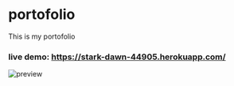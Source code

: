 # portofolio
This is my portofolio

### live demo: https://stark-dawn-44905.herokuapp.com/
![preview]()


